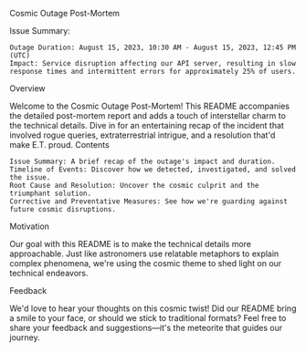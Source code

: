 Cosmic Outage Post-Mortem

Issue Summary:

    Outage Duration: August 15, 2023, 10:30 AM - August 15, 2023, 12:45 PM (UTC)
    Impact: Service disruption affecting our API server, resulting in slow response times and intermittent errors for approximately 25% of users.

Overview

Welcome to the Cosmic Outage Post-Mortem! This README accompanies the detailed post-mortem report and adds a touch of interstellar charm to the technical details. Dive in for an entertaining recap of the incident that involved rogue queries, extraterrestrial intrigue, and a resolution that'd make E.T. proud.
Contents

    Issue Summary: A brief recap of the outage's impact and duration.
    Timeline of Events: Discover how we detected, investigated, and solved the issue.
    Root Cause and Resolution: Uncover the cosmic culprit and the triumphant solution.
    Corrective and Preventative Measures: See how we're guarding against future cosmic disruptions.

Motivation

Our goal with this README is to make the technical details more approachable. Just like astronomers use relatable metaphors to explain complex phenomena, we're using the cosmic theme to shed light on our technical endeavors.

Feedback

We'd love to hear your thoughts on this cosmic twist! Did our README bring a smile to your face, or should we stick to traditional formats? Feel free to share your feedback and suggestions—it's the meteorite that guides our journey.
